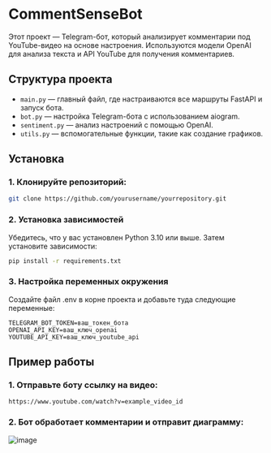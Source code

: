 # CommentSenseBot

Этот проект — Telegram-бот, который анализирует комментарии под YouTube-видео на основе настроения. Используются модели OpenAI для анализа текста и API YouTube для получения комментариев.

## Структура проекта

- `main.py` — главный файл, где настраиваются все маршруты FastAPI и запуск бота.
- `bot.py` — настройка Telegram-бота с использованием aiogram.
- `sentiment.py` — анализ настроений с помощью OpenAI.
- `utils.py` — вспомогательные функции, такие как создание графиков.

## Установка

### 1. Клонируйте репозиторий:
   ```bash
   git clone https://github.com/yourusername/yourrepository.git
   ```
### 2. Установка зависимостей

Убедитесь, что у вас установлен Python 3.10 или выше. Затем установите зависимости:

```bash
pip install -r requirements.txt
```
### 3. Настройка переменных окружения
Создайте файл .env в корне проекта и добавьте туда следующие переменные:
```env
TELEGRAM_BOT_TOKEN=ваш_токен_бота
OPENAI_API_KEY=ваш_ключ_openai
YOUTUBE_API_KEY=ваш_ключ_youtube_api
```
## Пример работы 
### 1. Отправьте боту ссылку на видео:
```
https://www.youtube.com/watch?v=example_video_id
```
### 2. Бот обработает комментарии и отправит диаграмму:
![image](https://github.com/user-attachments/assets/c1ba6f96-a01a-4342-85a1-e7e5caf188bc)

